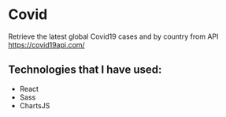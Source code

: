 # Covid

Retrieve the latest global Covid19 cases and by country from API https://covid19api.com/

## Technologies that I have used:
- React
- Sass
- ChartsJS

